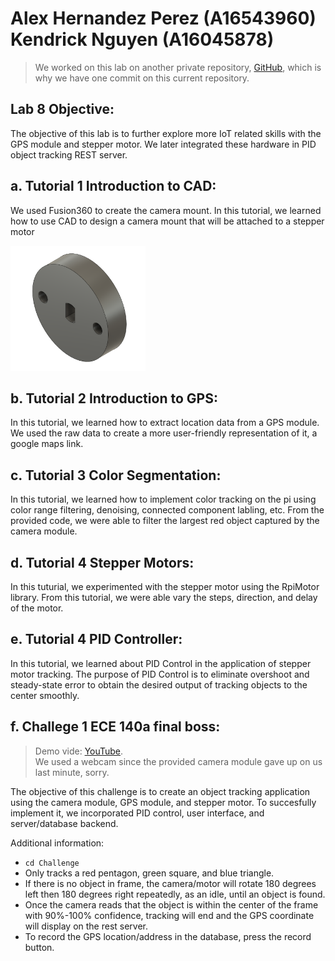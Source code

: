 # Alex Hernandez Perez (A16543960) <br /> Kendrick Nguyen (A16045878)

> We worked on this lab on another private repository, [GitHub](https://github.com/kendrick010/ece140a_lab8), which is why we have one commit on this current repository.

## Lab 8 Objective:
The objective of this lab is to further explore more IoT related skills with the GPS module and stepper motor. We later integrated these hardware in PID object tracking REST server. 

## a. Tutorial 1 Introduction to CAD: 
We used Fusion360 to create the camera mount. In this tutorial, we learned how to use CAD to design a camera mount that will be attached to a stepper motor

<img src="images/camera_mount.PNG" height="200">

## b. Tutorial 2 Introduction to GPS:
In this tutorial, we learned how to extract location data from a GPS module. We used the raw data to create a more user-friendly representation of it, a google maps link.

## c. Tutorial 3 Color Segmentation:
In this tutorial, we learned how to implement color tracking on the pi using color range filtering, denoising, connected component labling, etc. From the provided code, we were able to filter the largest red object captured by the camera module.

## d. Tutorial 4 Stepper Motors:
In this  tuturial, we experimented with the stepper motor using the RpiMotor library. From this tutorial, we were able vary the steps, direction, and delay of the motor.

## e. Tutorial 4 PID Controller:
In this tutorial, we learned about PID Control in the application of stepper motor tracking. The purpose of PID Control is to eliminate overshoot and steady-state error to obtain the desired output of tracking objects to the center smoothly.

## f. Challege 1 ECE 140a final boss: 
> Demo vide: [YouTube](https://www.youtube.com/watch?v=arVYdSZ3B3U). 
<br>We used a webcam since the provided camera module gave up on us last minute, sorry.

The objective of this challenge is to create an object tracking application using the camera module, GPS module, and stepper motor. To succesfully implement it, we incorporated PID control, user interface, and server/database backend.

Additional information:
- `cd Challenge`
- Only tracks a red pentagon, green square, and blue triangle.
- If there is no object in frame, the camera/motor will rotate 180 degrees left then 180 degrees right repeatedly, as an idle, until an object is found.
- Once the camera reads that the object is within the center of the frame with 90%-100% confidence, tracking will end and the GPS coordinate will display on the rest server.
- To record the GPS location/address in the database, press the record button.
